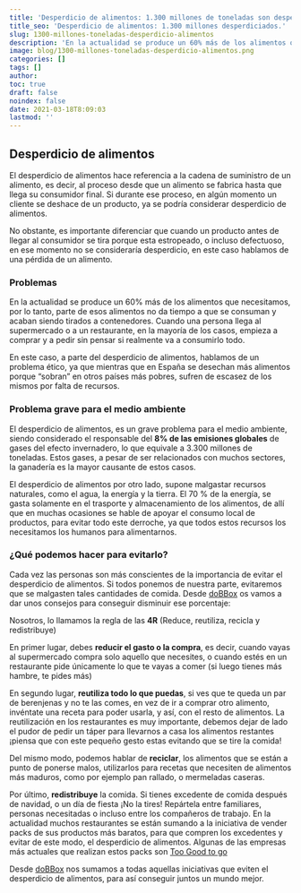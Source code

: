 ```yaml
---
title: 'Desperdicio de alimentos: 1.300 millones de toneladas son desperdiciadas al año'
title_seo: 'Desperdicio de alimentos: 1.300 millones desperdiciados.'
slug: 1300-millones-toneladas-desperdicio-alimentos
description: 'En la actualidad se produce un 60% más de los alimentos que necesitamos, el desperdicio de alimentos cada vez es mayor.'
image: blog/1300-millones-toneladas-desperdicio-alimentos.png
categories: []
tags: []
author: 
toc: true
draft: false
noindex: false
date: 2021-03-18T8:09:03
lastmod: ''
---
```


## Desperdicio de alimentos

El desperdicio de alimentos hace referencia a la cadena de suministro de un alimento, es decir, al proceso desde que un alimento se fabrica hasta que llega su consumidor final. Si durante ese proceso, en algún momento un cliente se deshace de un producto, ya se podría considerar desperdicio de alimentos.

No obstante, es importante diferenciar que cuando un producto antes de llegar al consumidor se tira porque esta estropeado, o incluso defectuoso, en ese momento no se consideraría desperdicio, en este caso hablamos de una pérdida de un alimento.

### Problemas

En la actualidad se produce un 60% más de los alimentos que necesitamos, por lo tanto, parte de esos alimentos no da tiempo a que se consuman y acaban siendo tirados a contenedores. Cuando una persona llega al supermercado o a un restaurante, en la mayoría de los casos, empieza a comprar y a pedir sin pensar si realmente va a consumirlo todo.

En este caso, a parte del desperdicio de alimentos, hablamos de un problema ético, ya que mientras que en España se desechan más alimentos porque “sobran” en otros países más pobres, sufren de escasez de los mismos por falta de recursos.

### Problema grave para el medio ambiente

El desperdicio de alimentos, es un grave problema para el medio ambiente, siendo considerado el responsable del **8% de las emisiones globales** de gases del efecto invernadero, lo que equivale a 3.300 millones de toneladas. Estos gases, a pesar de ser relacionados con muchos sectores, la ganadería es la mayor causante de estos casos.

El desperdicio de alimentos por otro lado, supone malgastar recursos naturales, como el agua, la energía y la tierra. El 70 % de la energía, se gasta solamente en el trasporte y almacenamiento de los alimentos, de allí que en muchas ocasiones se hable de apoyar el consumo local de productos, para evitar todo este derroche, ya que todos estos recursos los necesitamos los humanos para alimentarnos.

### ¿Qué podemos hacer para evitarlo?

Cada vez las personas son más conscientes de la importancia de evitar el desperdicio de alimentos. Si todos ponemos de nuestra parte, evitaremos que se malgasten tales cantidades de comida. Desde [doBBox](/) os vamos a dar unos consejos para conseguir disminuir ese porcentaje:

Nosotros, lo llamamos la regla de las **4R** (Reduce, reutiliza, recicla y redistribuye)

En primer lugar, debes **reducir el gasto o la compra**, es decir, cuando vayas al supermercado compra solo aquello que necesites, o cuando estés en un restaurante pide únicamente lo que te vayas a comer (si luego tienes más hambre, te pides más)

En segundo lugar, **reutiliza todo lo que puedas**, si ves que te queda un par de berenjenas y no te las comes, en vez de ir a comprar otro alimento, invéntate una receta para poder usarla, y así, con el resto de alimentos. La reutilización en los restaurantes es muy importante, debemos dejar de lado el pudor de pedir un táper para llevarnos a casa los alimentos restantes ¡piensa que con este pequeño gesto estas evitando que se tire la comida!

Del mismo modo, podemos hablar de **reciclar**, los alimentos que se están a punto de ponerse malos, utilizarlos para recetas que necesiten de alimentos más maduros, como por ejemplo pan rallado, o mermeladas caseras.

Por último, **redistribuye** la comida. Si tienes excedente de comida después de navidad, o un día de fiesta ¡No la tires! Repártela entre familiares, personas necesitadas o incluso entre los compañeros de trabajo. En la actualidad muchos restaurantes se están sumando a la iniciativa de vender packs de sus productos más baratos, para que compren los excedentes y evitar de este modo, el desperdicio de alimentos. Algunas de las empresas más actuales que realizan estos packs son [Too Good to go](https://toogoodtogo.es/es?utm_medium=Search&utm_source=Google&utm_campaign=ES_B2C_Paid_Marketing_Search_Google_Brand&gclid=Cj0KCQjw0caCBhCIARIsAGAfuMx6KHHQabKjirGIjYZ0j0Vysn1-QC0fidB6TTQC9CrOBlYZKbaqI7MaArYlEALw_wcB)

Desde [doBBox](/) nos sumamos a todas aquellas iniciativas que eviten el desperdicio de alimentos, para así conseguir juntos un mundo mejor.